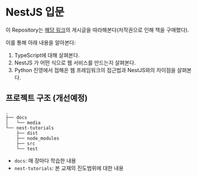 # NestJS 입문

이 Repository는 [해당 링크](https://wikidocs.net/book/7059)의 게시글을 따라해본다(저작권으로 인해 책을 구매했다).

이를 통해 아래 내용을 알아본다:

1. TypeScript에 대해 살펴본다.
1. NestJS 가 어떤 식으로 웹 서비스를 만드는지 살펴본다.
1. Python 진영에서 접해온 웹 프레임워크의 접근법과 NestJS와의 차이점을 살펴본다.

## 프로젝트 구조 (개선예정)

```
.
├── docs
│   └── media
└── nest-tutorials
    ├── dist
    ├── node_modules
    ├── src
    └── test
```

- `docs`: 매 장마다 학습한 내용
- `nest-tutorials`: 본 교재의 진도범위에 대한 내용
